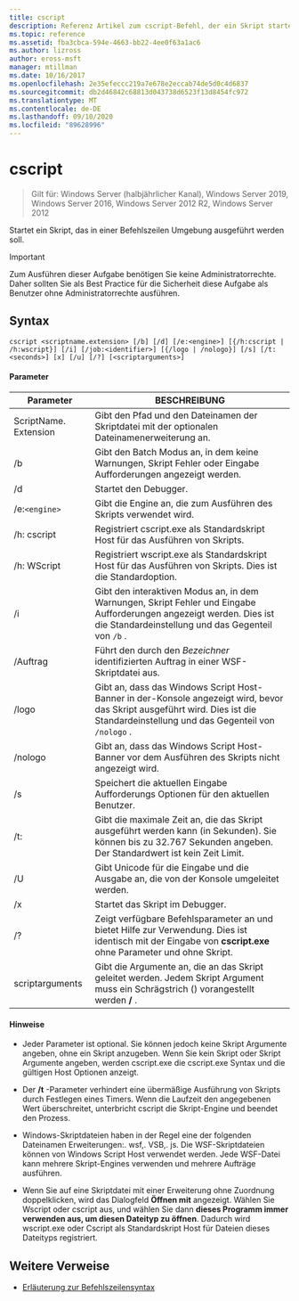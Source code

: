 ```yaml
---
title: cscript
description: Referenz Artikel zum cscript-Befehl, der ein Skript startet, sodass es in einer Befehlszeilen Umgebung ausgeführt wird.
ms.topic: reference
ms.assetid: fba3cbca-594e-4663-bb22-4ee0f63a1ac6
ms.author: lizross
author: eross-msft
manager: mtillman
ms.date: 10/16/2017
ms.openlocfilehash: 2e35efeccc219a7e678e2eccab74de5d0c4d6837
ms.sourcegitcommit: db2d46842c68813d043738d6523f13d8454fc972
ms.translationtype: MT
ms.contentlocale: de-DE
ms.lasthandoff: 09/10/2020
ms.locfileid: "89628996"
---
```

# <a name="cscript"></a>cscript

> Gilt für: Windows Server (halbjährlicher Kanal), Windows Server 2019, Windows Server 2016, Windows Server 2012 R2, Windows Server 2012

Startet ein Skript, das in einer Befehlszeilen Umgebung ausgeführt werden soll.

>[!IMPORTANT]
> Zum Ausführen dieser Aufgabe benötigen Sie keine Administratorrechte. Daher sollten Sie als Best Practice für die Sicherheit diese Aufgabe als Benutzer ohne Administratorrechte ausführen.

## <a name="syntax"></a>Syntax

```
cscript <scriptname.extension> [/b] [/d] [/e:<engine>] [{/h:cscript | /h:wscript}] [/i] [/job:<identifier>] [{/logo | /nologo}] [/s] [/t:<seconds>] [x] [/u] [/?] [<scriptarguments>]
```

#### <a name="parameters"></a>Parameter

| Parameter | BESCHREIBUNG |
| --------- | ----------- |
| ScriptName. Extension | Gibt den Pfad und den Dateinamen der Skriptdatei mit der optionalen Dateinamenerweiterung an. |
| /b | Gibt den Batch Modus an, in dem keine Warnungen, Skript Fehler oder Eingabe Aufforderungen angezeigt werden. |
| /d | Startet den Debugger. |
| /e:`<engine>` | Gibt die Engine an, die zum Ausführen des Skripts verwendet wird. |
| /h: cscript | Registriert cscript.exe als Standardskript Host für das Ausführen von Skripts. |
| /h: WScript | Registriert wscript.exe als Standardskript Host für das Ausführen von Skripts. Dies ist die Standardoption. |
| /i | Gibt den interaktiven Modus an, in dem Warnungen, Skript Fehler und Eingabe Aufforderungen angezeigt werden. Dies ist die Standardeinstellung und das Gegenteil von `/b` . |
| /Auftrag<identifier> | Führt den durch den *Bezeichner* identifizierten Auftrag in einer WSF-Skriptdatei aus. |
| /logo | Gibt an, dass das Windows Script Host-Banner in der-Konsole angezeigt wird, bevor das Skript ausgeführt wird. Dies ist die Standardeinstellung und das Gegenteil von `/nologo` . |
| /nologo | Gibt an, dass das Windows Script Host-Banner vor dem Ausführen des Skripts nicht angezeigt wird. |
| /s | Speichert die aktuellen Eingabe Aufforderungs Optionen für den aktuellen Benutzer. |
| /t:<seconds> | Gibt die maximale Zeit an, die das Skript ausgeführt werden kann (in Sekunden). Sie können bis zu 32.767 Sekunden angeben. Der Standardwert ist kein Zeit Limit. |
| /U | Gibt Unicode für die Eingabe und die Ausgabe an, die von der Konsole umgeleitet werden. |
| /x | Startet das Skript im Debugger. |
| /? | Zeigt verfügbare Befehlsparameter an und bietet Hilfe zur Verwendung. Dies ist identisch mit der Eingabe von **cscript.exe** ohne Parameter und ohne Skript. |
| scriptarguments | Gibt die Argumente an, die an das Skript geleitet werden. Jedem Skript Argument muss ein Schrägstrich () vorangestellt werden **/** . |

#### <a name="remarks"></a>Hinweise

- Jeder Parameter ist optional. Sie können jedoch keine Skript Argumente angeben, ohne ein Skript anzugeben. Wenn Sie kein Skript oder Skript Argumente angeben, werden cscript.exe die cscript.exe Syntax und die gültigen Host Optionen anzeigt.

- Der **/t** -Parameter verhindert eine übermäßige Ausführung von Skripts durch Festlegen eines Timers. Wenn die Laufzeit den angegebenen Wert überschreitet, unterbricht cscript die Skript-Engine und beendet den Prozess.

- Windows-Skriptdateien haben in der Regel eine der folgenden Dateinamen Erweiterungen:. wsf,. VSB,. js. Die WSF-Skriptdateien können von Windows Script Host verwendet werden. Jede WSF-Datei kann mehrere Skript-Engines verwenden und mehrere Aufträge ausführen.

- Wenn Sie auf eine Skriptdatei mit einer Erweiterung ohne Zuordnung doppelklicken, wird das Dialogfeld **Öffnen mit** angezeigt. Wählen Sie Wscript oder cscript aus, und wählen Sie dann **dieses Programm immer verwenden aus, um diesen Dateityp zu öffnen**. Dadurch wird wscript.exe oder Cscript als Standardskript Host für Dateien dieses Dateityps registriert.

## <a name="additional-references"></a>Weitere Verweise

- [Erläuterung zur Befehlszeilensyntax](command-line-syntax-key.md)
